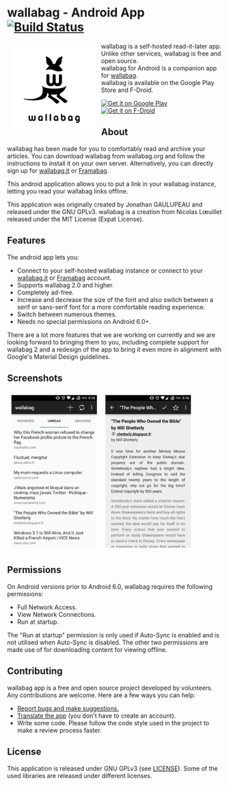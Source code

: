 # wallabag - Android App [![Build Status](https://travis-ci.org/wallabag/android-app.svg?branch=master)](https://travis-ci.org/wallabag/android-app)

<img src="/readme/wallabag logo.png" align="left"
width="200" hspace="10" vspace="10">

wallabag is a self-hosted read-it-later app.  
Unlike other services, wallabag is free and open source.  
wallabag for Android is a companion app for [wallabag](https://www.wallabag.org).  
wallabag is available on the Google Play Store and F-Droid.

<p align="left">
<a href="https://play.google.com/store/apps/details?id=fr.gaulupeau.apps.InThePoche">
    <img alt="Get it on Google Play"
        height="80"
        src="https://play.google.com/intl/en_us/badges/images/generic/en_badge_web_generic.png" />
</a>  
<a href="https://f-droid.org/app/fr.gaulupeau.apps.InThePoche">
    <img alt="Get it on F-Droid"
        height="80"
        src="https://f-droid.org/badge/get-it-on.png" />
        </a>
        </p>

## About

wallabag has been made for you to comfortably read and archive your articles.
You can download wallabag from wallabag.org and follow the instructions to install it on your own server.
Alternatively, you can directly sign up for [wallabag.it](https://wallabag.it) or [Framabag](https://framabag.org).

This android application allows you to put a link in your wallabag instance, letting you read your wallabag links offline.

This application was originally created by Jonathan GAULUPEAU and released under the GNU GPLv3.
wallabag is a creation from Nicolas Lœuillet released under the MIT License (Expat License).

## Features
The android app lets you:
- Connect to your self-hosted wallabag instance or connect to your [wallabag.it](https://wallabag.it) or [Framabag](https://framabag.org) account.
- Supports wallabag 2.0 and higher.
- Completely ad-free.
- Increase and decrease the size of the font and also switch between a serif or sans-serif font for a more comfortable reading experience.
- Switch between numerous themes.
- Needs no special permissions on Android 6.0+.

There are a lot more features that we are working on currently and we are looking forward to bringing them to you, including complete support for wallabag 2 and a redesign of the app to bring it even more in alignment with Google's Material Design guidelines.

## Screenshots
[<img src="/readme/Wallabag%20Reading%20List.png" align="left"
width="200"
    hspace="10" vspace="10">](/readme/Wallabag%20Reading%20List.png)
[<img src="/readme/Wallabag%20Article%20View.png" align="center"
width="200"
    hspace="10" vspace="10">](/readme/Wallabag%20Article%20View.png)

## Permissions

On Android versions prior to Android 6.0, wallabag requires the following permissions:
- Full Network Access.
- View Network Connections.
- Run at startup.

The "Run at startup" permission is only used if Auto-Sync is enabled and is not utilised when Auto-Sync is disabled. The other two permissions are made use of for downloading content for viewing offline.

## Contributing
wallabag app is a free and open source project developed by volunteers. Any contributions are welcome. Here are a few ways you can help:
 * [Report bugs and make suggestions.](https://github.com/wallabag/android-app/issues)
 * [Translate the app](https://hosted.weblate.org/projects/wallabag/android-app/) (you don't have to create an account).
 * Write some code. Please follow the code style used in the project to make a review process faster.

## License

This application is released under GNU GPLv3 (see [LICENSE](LICENSE)).
Some of the used libraries are released under different licenses.
